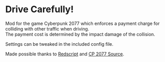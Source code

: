 # Drive Carefully!

Mod for the game Cyberpunk 2077 which enforces a payment charge for colliding with other traffic when driving.  
The payment cost is determined by the impact damage of the collision.

Settings can be tweaked in the included config file.

Made possible thanks to [Redscript](https://github.com/jac3km4/redscript) and [CP 2077 Source](https://codeberg.org/adamsmasher/cyberpunk).
